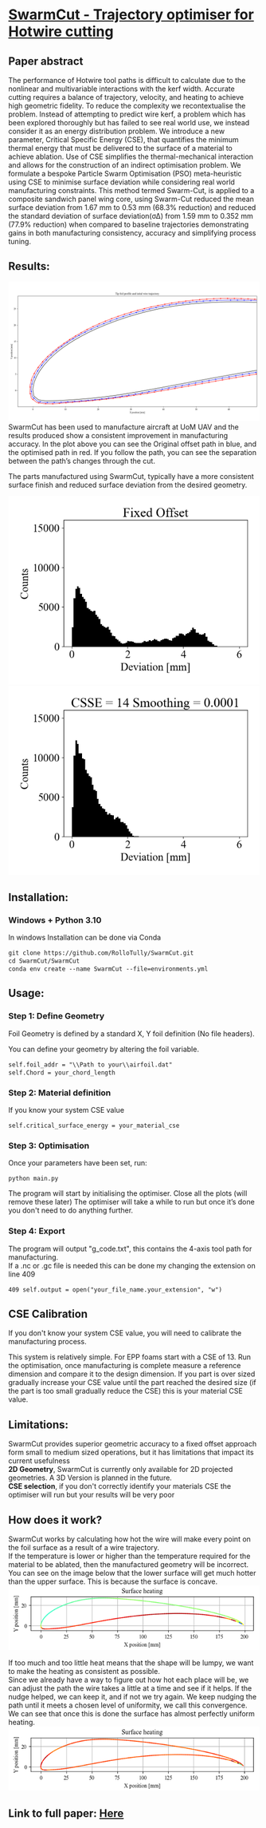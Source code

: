 # [SwarmCut - Trajectory optimiser for Hotwire cutting](https://github.com/RolloTully/SwarmCut/blob/main/Paper/SwarmCut.pdf)

## Paper abstract
The performance of Hotwire tool paths is difficult to calculate due to the nonlinear and multivariable interactions with the kerf width. Accurate cutting requires a balance of trajectory, velocity, and heating to achieve high geometric fidelity. To reduce the complexity we recontextualise the problem. Instead of attempting to predict wire kerf, a problem which has been explored thoroughly but has failed to see real world use, we instead consider it as an energy distribution problem. We introduce a new parameter, Critical Specific Energy (CSE), that quantifies the minimum thermal energy that must be delivered to the surface of a material to achieve ablation. Use of CSE simplifies the thermal-mechanical interaction and allows for the construction of an indirect optimisation problem.  We formulate a bespoke Particle Swarm Optimisation (PSO) meta-heuristic using CSE to minimise surface deviation while considering real world manufacturing constraints. This method termed Swarm-Cut, is applied to a composite sandwich panel wing core, using Swarm-Cut reduced the mean surface deviation from 1.67 mm to 0.53 mm (68.3% reduction) and reduced the standard deviation of surface deviation(σΔ) from 1.59 mm to 0.352 mm (77.9% reduction) when compared to baseline trajectories demonstrating  gains in both manufacturing consistency, accuracy and simplifying process tuning.

## Results:
![Alt text](/Figures/Path_opt.png)
SwarmCut has been used to manufacture aircraft at UoM UAV and the results produced show a consistent improvement in manufacturing accuracy.
In the plot above you can see the Original offset path in blue, and the optimised path in red. If you follow the path, you can see the separation between the path’s changes through the cut.

The parts manufactured using SwarmCut, typically have a more consistent surface finish and reduced surface deviation from the desired geometry.

![Alt text](/Figures/Fixed_hist.png)
![Alt text](/Figures/CSE=14Smoothing=0.0001hist.png)


## Installation:

### Windows + Python 3.10

In windows Installation can be done via Conda
```
git clone https://github.com/RolloTully/SwarmCut.git
cd SwarmCut/SwarmCut
conda env create --name SwarmCut --file=environments.yml
```

## Usage:
### Step 1: Define Geometry
Foil Geometry is defined by a standard X, Y foil definition (No file headers).

You can define your geometry by altering the foil variable.
```
self.foil_addr = "\\Path to your\\airfoil.dat"
self.Chord = your_chord_length
```

### Step 2: Material definition
If you know your system CSE value
```
self.critical_surface_energy = your_material_cse
```

### Step 3: Optimisation
Once your parameters have been set, run:
```
python main.py
```
The program will start by initialising the optimiser.
Close all the plots (will remove these later)
The optimiser will take a while to run but once it’s done you don't need to do anything further.

### Step 4: Export
The program will output "g_code.txt", this contains the 4-axis tool path for manufacturing.\
If a .nc or .gc file is needed this can be done my changing the extension on line 409
```
409 self.output = open("your_file_name.your_extension", "w")
```

## CSE Calibration
If you don't know your system CSE value, you will need to calibrate the manufacturing process.

This system is relatively simple. For EPP foams start with a CSE of 13. Run the optimisation, once manufacturing is complete measure a reference dimension and compare it to the design dimension.
If you part is over sized gradually increase your CSE value until the part reached the desired size (if the part is too small gradually reduce the CSE) this is your material CSE value.

## Limitations:

SwarmCut provides superior geometric accuracy to a fixed offset approach form small to medium sized operations, but it has limitations that impact its current usefulness\
  **2D Geometry**, SwarmCut is currently only available for 2D projected geometries. A 3D Version is planned in the future.\
  **CSE selection**, if you don't correctly identify your materials CSE the optimiser will run but your results will be very poor


## How does it work?
SwarmCut works by calculating how hot the wire will make every point on the foil surface as a result of a wire trajectory.\
If the temperature is lower or higher than the temperature required for the material to be ablated, then the manufactured geometry will be incorrect.
You can see on the image below that the lower surface will get much hotter than the upper surface. This is because the surface is concave.
![Alt text](/Figures/Original_Surface_Heating.png)

If too much and too little heat means that the shape will be lumpy, we want to make the heating as consistent as possible.\
Since we already have a way to figure out how hot each place will be, we can adjust the path the wire takes a little at a time and see if it helps.
If the nudge helped, we can keep it, and if not we try again. We keep nudging the path until it meets a chosen level of uniformity, we call this convergence.
We can see that once this is done the surface has almost perfectly uniform heating.
![Alt text](/Figures/New_Surface_Heating.png)
## Link to full paper: [Here](https://github.com/RolloTully/SwarmCut/blob/main/Paper/SwarmCut.pdf)
